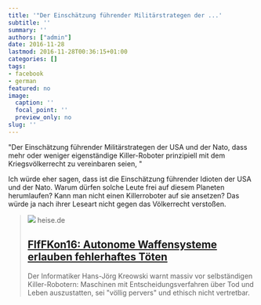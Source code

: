 ```yaml
---
title: '"Der Einschätzung führender Militärstrategen der ...'
subtitle: ''
summary: ''
authors: ["admin"]
date: 2016-11-28
lastmod: 2016-11-28T00:36:15+01:00
categories: []
tags:
- facebook
- german
featured: no
image:
  caption: ''
  focal_point: ''
  preview_only: no
slug: ''
---
```

"Der Einschätzung führender Militärstrategen der USA und der Nato, dass mehr oder weniger eigenständige Killer-Roboter prinzipiell mit dem Kriegsvölkerrecht zu vereinbaren seien, "

Ich würde eher sagen, dass ist die Einschätzung führender Idioten der USA und der Nato. Warum dürfen solche Leute frei auf diesem Planeten herumlaufen? Kann man nicht einen Killerroboter auf sie ansetzen? Das würde ja nach ihrer Leseart nicht gegen das Völkerrecht verstoßen.
> [![](https://heise.cloudimg.io/bound/1200x1200/q85.png-lossy-85.webp-lossy-85.foil1/_www-heise-de_/imgs/18/2/0/4/6/2/8/7/hans-joerg-kreowski-de9960c8211a4163.jpeg)](https://www.heise.de/newsticker/meldung/FIfFKon16-Autonome-Waffensysteme-erlauben-fehlerhaftes-Toeten-3505805.html)
> heise.de
> ## [FIfFKon16: Autonome Waffensysteme erlauben fehlerhaftes Töten](https://www.heise.de/newsticker/meldung/FIfFKon16-Autonome-Waffensysteme-erlauben-fehlerhaftes-Toeten-3505805.html)
>
>Der Informatiker Hans-Jörg Kreowski warnt massiv vor selbständigen Killer-Robotern: Maschinen mit Entscheidungsverfahren über Tod und Leben auszustatten, sei "völlig pervers" und ethisch nicht vertretbar.


